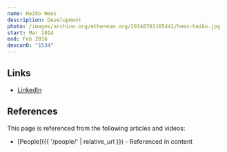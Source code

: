 ```yaml
---
name: Heiko Hees
description: Development
photo: /images/archive.org/ethereum.org/20140701165441/hees-heiko.jpg
start: Mar 2014
end: Feb 2016
devcon0: "1534"
---
```


## Links
- [LinkedIn](https://www.linkedin.com/in/heikohees/)

## References

This page is referenced from the following articles and videos:

- [People]({{ '/people/' | relative_url }}) - Referenced in content
